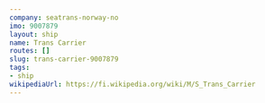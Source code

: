 ```yaml
---
company: seatrans-norway-no
imo: 9007879
layout: ship
name: Trans Carrier
routes: []
slug: trans-carrier-9007879
tags:
- ship
wikipediaUrl: https://fi.wikipedia.org/wiki/M/S_Trans_Carrier
---
```

